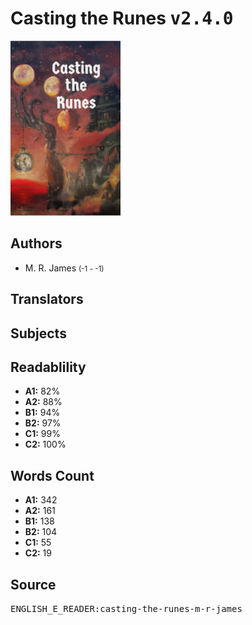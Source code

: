 # Casting the Runes <kbd>v2.4.0</kbd>

![](./cover.medium.jpg "")

## Authors


 - M. R. James <small>(-1 - -1)</small>

## Translators



## Subjects



## Readablility


 - **A1:** 82%
 - **A2:** 88%
 - **B1:** 94%
 - **B2:** 97%
 - **C1:** 99%
 - **C2:** 100%

## Words Count


 - **A1:** 342
 - **A2:** 161
 - **B1:** 138
 - **B2:** 104
 - **C1:** 55
 - **C2:** 19

## Source


<kbd>ENGLISH_E_READER:casting-the-runes-m-r-james</kbd>
